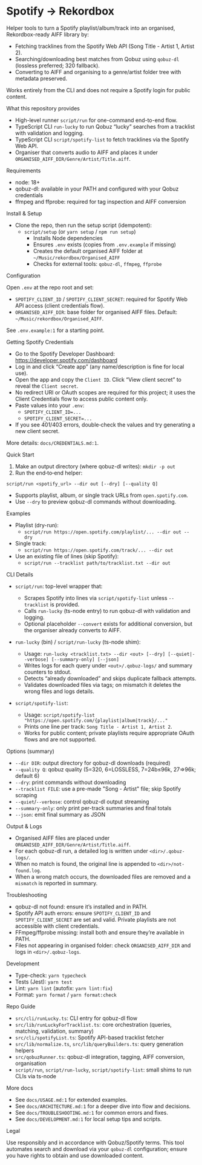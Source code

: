 # Spotify → Rekordbox

Helper tools to turn a Spotify playlist/album/track into an organised, Rekordbox-ready AIFF library by:

- Fetching tracklines from the Spotify Web API (Song Title - Artist 1, Artist 2).
- Searching/downloading best matches from Qobuz using `qobuz-dl` (lossless preferred; 320 fallback).
- Converting to AIFF and organising to a genre/artist folder tree with metadata preserved.

Works entirely from the CLI and does not require a Spotify login for public content.

What this repository provides

- High-level runner `script/run` for one-command end-to-end flow.
- TypeScript CLI `run-lucky` to run Qobuz “lucky” searches from a tracklist with validation and logging.
- TypeScript CLI `script/spotify-list` to fetch tracklines via the Spotify Web API.
- Organiser that converts audio to AIFF and places it under `ORGANISED_AIFF_DIR/Genre/Artist/Title.aiff`.

Requirements

- node: 18+
- qobuz-dl: available in your PATH and configured with your Qobuz credentials
- ffmpeg and ffprobe: required for tag inspection and AIFF conversion

Install & Setup

- Clone the repo, then run the setup script (idempotent):
  - `script/setup` (or `yarn setup` / `npm run setup`)
    - Installs Node dependencies
    - Ensures `.env` exists (copies from `.env.example` if missing)
    - Creates the default organised AIFF folder at `~/Music/rekordbox/Organised_AIFF`
    - Checks for external tools: `qobuz-dl`, `ffmpeg`, `ffprobe`

Configuration

Open `.env` at the repo root and set:

- `SPOTIFY_CLIENT_ID` / `SPOTIFY_CLIENT_SECRET`: required for Spotify Web API access (client credentials flow).
- `ORGANISED_AIFF_DIR`: base folder for organised AIFF files. Default: `~/Music/rekordbox/Organised_AIFF`.

See `.env.example:1` for a starting point.

Getting Spotify Credentials

- Go to the Spotify Developer Dashboard: https://developer.spotify.com/dashboard
- Log in and click “Create app” (any name/description is fine for local use).
- Open the app and copy the `Client ID`. Click “View client secret” to reveal the `Client secret`.
- No redirect URI or OAuth scopes are required for this project; it uses the Client Credentials flow to access public content only.
- Paste values into your `.env`:
  - `SPOTIFY_CLIENT_ID=...`
  - `SPOTIFY_CLIENT_SECRET=...`
- If you see 401/403 errors, double‑check the values and try generating a new client secret.

More details: `docs/CREDENTIALS.md:1`.

Quick Start

1. Make an output directory (where qobuz-dl writes): `mkdir -p out`
2. Run the end‑to‑end helper:

`script/run <spotify_url> --dir out [--dry] [--quality Q]`

- Supports playlist, album, or single track URLs from `open.spotify.com`.
- Use `--dry` to preview qobuz-dl commands without downloading.

Examples

- Playlist (dry-run):
  - `script/run https://open.spotify.com/playlist/... --dir out --dry`
- Single track:
  - `script/run https://open.spotify.com/track/... --dir out`
- Use an existing file of lines (skip Spotify):
  - `script/run --tracklist path/to/tracklist.txt --dir out`

CLI Details

- `script/run`: top-level wrapper that:
  - Scrapes Spotify into lines via `script/spotify-list` unless `--tracklist` is provided.
  - Calls `run-lucky` (ts-node entry) to run qobuz-dl with validation and logging.
  - Optional placeholder `--convert` exists for additional conversion, but the organiser already converts to AIFF.

- `run-lucky` (bin) / `script/run-lucky` (ts-node shim):
  - Usage: `run-lucky <tracklist.txt> --dir <out> [--dry] [--quiet|--verbose] [--summary-only] [--json]`
  - Writes logs for each query under `<out>/.qobuz-logs/` and summary counters to stdout.
  - Detects “already downloaded” and skips duplicate fallback attempts.
  - Validates downloaded files via tags; on mismatch it deletes the wrong files and logs details.

- `script/spotify-list`:
  - Usage: `script/spotify-list "https://open.spotify.com/{playlist|album|track}/..."`
  - Prints one line per track: `Song Title - Artist 1, Artist 2`.
  - Works for public content; private playlists require appropriate OAuth flows and are not supported.

Options (summary)

- `--dir DIR`: output directory for qobuz-dl downloads (required)
- `--quality Q`: qobuz quality (5=320, 6=LOSSLESS, 7=24b≤96k, 27=>96k; default 6)
- `--dry`: print commands without downloading
- `--tracklist FILE`: use a pre-made "Song - Artist" file; skip Spotify scraping
- `--quiet`/`--verbose`: control qobuz-dl output streaming
- `--summary-only`: only print per-track summaries and final totals
- `--json`: emit final summary as JSON

Output & Logs

- Organised AIFF files are placed under `ORGANISED_AIFF_DIR/Genre/Artist/Title.aiff`.
- For each qobuz-dl run, a detailed log is written under `<dir>/.qobuz-logs/`.
- When no match is found, the original line is appended to `<dir>/not-found.log`.
- When a wrong match occurs, the downloaded files are removed and a `mismatch` is reported in summary.

Troubleshooting

- qobuz-dl not found: ensure it’s installed and in PATH.
- Spotify API auth errors: ensure `SPOTIFY_CLIENT_ID` and `SPOTIFY_CLIENT_SECRET` are set and valid. Private playlists are not accessible with client credentials.
- FFmpeg/ffprobe missing: install both and ensure they’re available in PATH.
- Files not appearing in organised folder: check `ORGANISED_AIFF_DIR` and logs in `<dir>/.qobuz-logs`.

Development

- Type-check: `yarn typecheck`
- Tests (Jest): `yarn test`
- Lint: `yarn lint` (autofix: `yarn lint:fix`)
- Format: `yarn format` / `yarn format:check`

Repo Guide

- `src/cli/runLucky.ts`: CLI entry for qobuz-dl flow
- `src/lib/runLuckyForTracklist.ts`: core orchestration (queries, matching, validation, summary)
- `src/cli/spotifyList.ts`: Spotify API-based tracklist fetcher
- `src/lib/normalize.ts`, `src/lib/queryBuilders.ts`: query generation helpers
- `src/qobuzRunner.ts`: qobuz-dl integration, tagging, AIFF conversion, organisation
- `script/run`, `script/run-lucky`, `script/spotify-list`: small shims to run CLIs via ts-node

More docs

- See `docs/USAGE.md:1` for extended examples.
- See `docs/ARCHITECTURE.md:1` for a deeper dive into flow and decisions.
- See `docs/TROUBLESHOOTING.md:1` for common errors and fixes.
- See `docs/DEVELOPMENT.md:1` for local setup tips and scripts.

Legal

Use responsibly and in accordance with Qobuz/Spotify terms. This tool automates search and download via your `qobuz-dl` configuration; ensure you have rights to obtain and use downloaded content.
